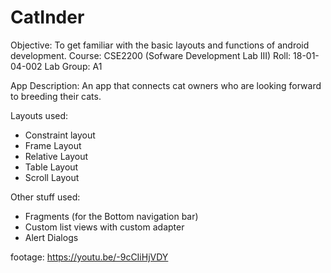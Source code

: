 # CatInder

Objective: To get familiar with the basic layouts and functions of android development. 
Course: CSE2200 (Sofware Development Lab III)
Roll: 18-01-04-002
Lab Group: A1

App Description: An app that connects cat owners who are looking forward to breeding their cats.

Layouts used:
 - Constraint layout
 - Frame Layout
 - Relative Layout
 - Table Layout
 - Scroll Layout
 
 Other stuff used: 
 - Fragments (for the Bottom navigation bar)
 - Custom list views with custom adapter
 - Alert Dialogs

footage: https://youtu.be/-9cCIiHjVDY
